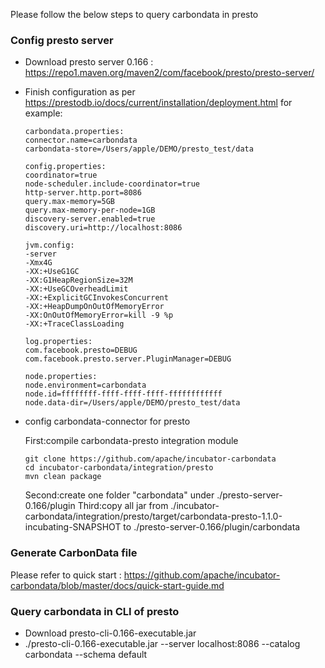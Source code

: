 <!--
    Licensed to the Apache Software Foundation (ASF) under one
    or more contributor license agreements.  See the NOTICE file
    distributed with this work for additional information
    regarding copyright ownership.  The ASF licenses this file
    to you under the Apache License, Version 2.0 (the
    "License"); you may not use this file except in compliance
    with the License.  You may obtain a copy of the License at

      http://www.apache.org/licenses/LICENSE-2.0

    Unless required by applicable law or agreed to in writing,
    software distributed under the License is distributed on an
    "AS IS" BASIS, WITHOUT WARRANTIES OR CONDITIONS OF ANY
    KIND, either express or implied.  See the License for the
    specific language governing permissions and limitations
    under the License.
-->

Please follow the below steps to query carbondata in presto

### Config presto server
* Download presto server 0.166 : https://repo1.maven.org/maven2/com/facebook/presto/presto-server/
* Finish configuration as per https://prestodb.io/docs/current/installation/deployment.html
  for example:
  ```
  carbondata.properties:
  connector.name=carbondata
  carbondata-store=/Users/apple/DEMO/presto_test/data
  
  config.properties:
  coordinator=true
  node-scheduler.include-coordinator=true
  http-server.http.port=8086
  query.max-memory=5GB
  query.max-memory-per-node=1GB
  discovery-server.enabled=true
  discovery.uri=http://localhost:8086
  
  jvm.config:
  -server
  -Xmx4G
  -XX:+UseG1GC
  -XX:G1HeapRegionSize=32M
  -XX:+UseGCOverheadLimit
  -XX:+ExplicitGCInvokesConcurrent
  -XX:+HeapDumpOnOutOfMemoryError
  -XX:OnOutOfMemoryError=kill -9 %p
  -XX:+TraceClassLoading
  
  log.properties:
  com.facebook.presto=DEBUG
  com.facebook.presto.server.PluginManager=DEBUG
  
  node.properties:
  node.environment=carbondata
  node.id=ffffffff-ffff-ffff-ffff-ffffffffffff
  node.data-dir=/Users/apple/DEMO/presto_test/data
  ```
* config carbondata-connector for presto
  
  First:compile carbondata-presto integration module
  ```
  git clone https://github.com/apache/incubator-carbondata
  cd incubator-carbondata/integration/presto
  mvn clean package
  ```
  Second:create one folder "carbondata" under ./presto-server-0.166/plugin
  Third:copy all jar from ./incubator-carbondata/integration/presto/target/carbondata-presto-1.1.0-incubating-SNAPSHOT
        to ./presto-server-0.166/plugin/carbondata
  
### Generate CarbonData file

Please refer to quick start : https://github.com/apache/incubator-carbondata/blob/master/docs/quick-start-guide.md

### Query carbondata in CLI of presto
* Download presto-cli-0.166-executable.jar
* ./presto-cli-0.166-executable.jar --server localhost:8086 --catalog carbondata --schema default



